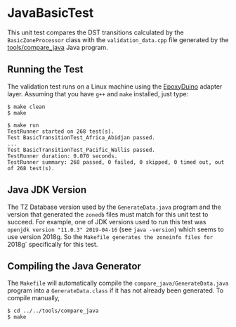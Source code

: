 # JavaBasicTest

This unit test compares the DST transitions calculated by the
`BasicZoneProcessor` class with the `validation_data.cpp` file generated by the
[tools/compare_java](../../tools/compare_java) Java program.

## Running the Test

The validation test runs on a Linux machine using the
[EpoxyDuino](https://github.com/bxparks/EpoxyDuino) adapter layer.
Assuming that you have `g++` and `make` installed, just type:
```
$ make clean
$ make

$ make run
TestRunner started on 268 test(s).
Test BasicTransitionTest_Africa_Abidjan passed.
...
Test BasicTransitionTest_Pacific_Wallis passed.
TestRunner duration: 0.070 seconds.
TestRunner summary: 268 passed, 0 failed, 0 skipped, 0 timed out, out of 268 test(s).
```

## Java JDK Version

The TZ Database version used by the `GenerateData.java` program and the
version that generated the `zonedb` files must match for this unit test to
succeed. For example, one of JDK versions used to run this test was `openjdk
version "11.0.3" 2019-04-16` (see `java -version`) which seems to use version
2018g. So the `Makefile generates the zoneinfo files for `2018g` specifically
for this test.

## Compiling the Java Generator

The `Makefile` will automatically compile the
`compare_java/GenerateData.java` program into a `GenerateData.class`
if it has not already been generated. To compile manually,

```
$ cd ../../tools/compare_java
$ make
```
